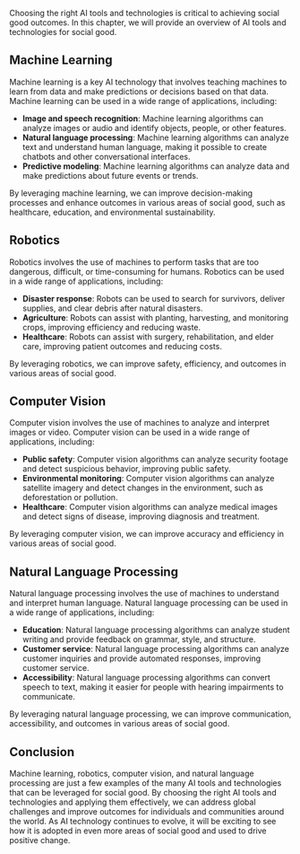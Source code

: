 
Choosing the right AI tools and technologies is critical to achieving social good outcomes. In this chapter, we will provide an overview of AI tools and technologies for social good.

Machine Learning
----------------

Machine learning is a key AI technology that involves teaching machines to learn from data and make predictions or decisions based on that data. Machine learning can be used in a wide range of applications, including:

* **Image and speech recognition**: Machine learning algorithms can analyze images or audio and identify objects, people, or other features.
* **Natural language processing**: Machine learning algorithms can analyze text and understand human language, making it possible to create chatbots and other conversational interfaces.
* **Predictive modeling**: Machine learning algorithms can analyze data and make predictions about future events or trends.

By leveraging machine learning, we can improve decision-making processes and enhance outcomes in various areas of social good, such as healthcare, education, and environmental sustainability.

Robotics
--------

Robotics involves the use of machines to perform tasks that are too dangerous, difficult, or time-consuming for humans. Robotics can be used in a wide range of applications, including:

* **Disaster response**: Robots can be used to search for survivors, deliver supplies, and clear debris after natural disasters.
* **Agriculture**: Robots can assist with planting, harvesting, and monitoring crops, improving efficiency and reducing waste.
* **Healthcare**: Robots can assist with surgery, rehabilitation, and elder care, improving patient outcomes and reducing costs.

By leveraging robotics, we can improve safety, efficiency, and outcomes in various areas of social good.

Computer Vision
---------------

Computer vision involves the use of machines to analyze and interpret images or video. Computer vision can be used in a wide range of applications, including:

* **Public safety**: Computer vision algorithms can analyze security footage and detect suspicious behavior, improving public safety.
* **Environmental monitoring**: Computer vision algorithms can analyze satellite imagery and detect changes in the environment, such as deforestation or pollution.
* **Healthcare**: Computer vision algorithms can analyze medical images and detect signs of disease, improving diagnosis and treatment.

By leveraging computer vision, we can improve accuracy and efficiency in various areas of social good.

Natural Language Processing
---------------------------

Natural language processing involves the use of machines to understand and interpret human language. Natural language processing can be used in a wide range of applications, including:

* **Education**: Natural language processing algorithms can analyze student writing and provide feedback on grammar, style, and structure.
* **Customer service**: Natural language processing algorithms can analyze customer inquiries and provide automated responses, improving customer service.
* **Accessibility**: Natural language processing algorithms can convert speech to text, making it easier for people with hearing impairments to communicate.

By leveraging natural language processing, we can improve communication, accessibility, and outcomes in various areas of social good.

Conclusion
----------

Machine learning, robotics, computer vision, and natural language processing are just a few examples of the many AI tools and technologies that can be leveraged for social good. By choosing the right AI tools and technologies and applying them effectively, we can address global challenges and improve outcomes for individuals and communities around the world. As AI technology continues to evolve, it will be exciting to see how it is adopted in even more areas of social good and used to drive positive change.
